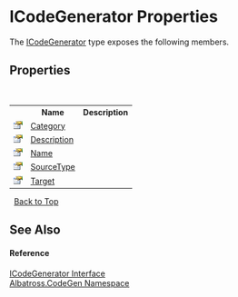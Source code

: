 # ICodeGenerator Properties
 

The <a href="T_Albatross_CodeGen_ICodeGenerator.md">ICodeGenerator</a> type exposes the following members.


## Properties
&nbsp;<table><tr><th></th><th>Name</th><th>Description</th></tr><tr><td>![Public property](media/pubproperty.gif "Public property")</td><td><a href="P_Albatross_CodeGen_ICodeGenerator_Category.md">Category</a></td><td /></tr><tr><td>![Public property](media/pubproperty.gif "Public property")</td><td><a href="P_Albatross_CodeGen_ICodeGenerator_Description.md">Description</a></td><td /></tr><tr><td>![Public property](media/pubproperty.gif "Public property")</td><td><a href="P_Albatross_CodeGen_ICodeGenerator_Name.md">Name</a></td><td /></tr><tr><td>![Public property](media/pubproperty.gif "Public property")</td><td><a href="P_Albatross_CodeGen_ICodeGenerator_SourceType.md">SourceType</a></td><td /></tr><tr><td>![Public property](media/pubproperty.gif "Public property")</td><td><a href="P_Albatross_CodeGen_ICodeGenerator_Target.md">Target</a></td><td /></tr></table>&nbsp;
<a href="#icodegenerator-properties">Back to Top</a>

## See Also


#### Reference
<a href="T_Albatross_CodeGen_ICodeGenerator.md">ICodeGenerator Interface</a><br /><a href="N_Albatross_CodeGen.md">Albatross.CodeGen Namespace</a><br />